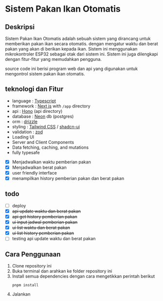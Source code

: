 # Sistem Pakan Ikan Otomatis

## Deskripsi

Sistem Pakan Ikan Otomatis adalah sebuah sistem yang dirancang untuk memberikan pakan ikan secara otomatis.
dengan mengatur waktu dan berat pakan yang akan di berikan kepada ikan. Sistem ini menggunakan mikrokontroler
ESP32 sebagai otak dari sistem ini. Sistem ini juga dilengkapi dengan fitur-fitur yang memudahkan pengguna.

source code ini berisi program web dan api yang digunakan untuk mengontrol sistem pakan ikan otomatis.

## teknologi dan Fitur
- language : [Typescript](https://www.typescriptlang.org/)
- framework : [Next js](https://nextjs.org/docs) with `/app` directory
- api : [Hono](https://hono.dev/) (api directory)
- database : [Neon](https://neon.tech/docs/introduction) db (postgres)
- orm : [drizzle](https://drizzle.dev/docs)
- styling : [Tailwind CSS](https://tailwindcss.com/) / [shadcn-ui](https://ui.shadcn.com/)
- validation : [zod](https://zod.dev/)
- Loading UI
- Server and Client Components
- Data fetching, caching, and mutations
- fully typesafe 
- [x] Menjadwalkan waktu pemberian pakan
- [x] Menjadwalkan berat pakan
- [x] user friendly interface 
- [x] menampilkan history pemberian pakan dan berat pakan

## todo 
- [ ] deploy 
- [x] ~~api update waktu dan berat pakan~~
- [x] ~~api get history pemberian pakan~~
- [x] ~~ui input jadwal pemberian pakan~~
- [x] ~~ui list waktu dan berat pakan~~
- [x] ~~ui list history pemberian pakan~~
- [ ] testing api update waktu dan berat pakan 

## Cara Penggunaan
1. Clone repository ini
2. Buka terminal dan arahkan ke folder repository ini
3. Install semua dependencies dengan cara mengetikkan perintah berikut
    ```
    pnpm install
    ```
4. Jalankan


